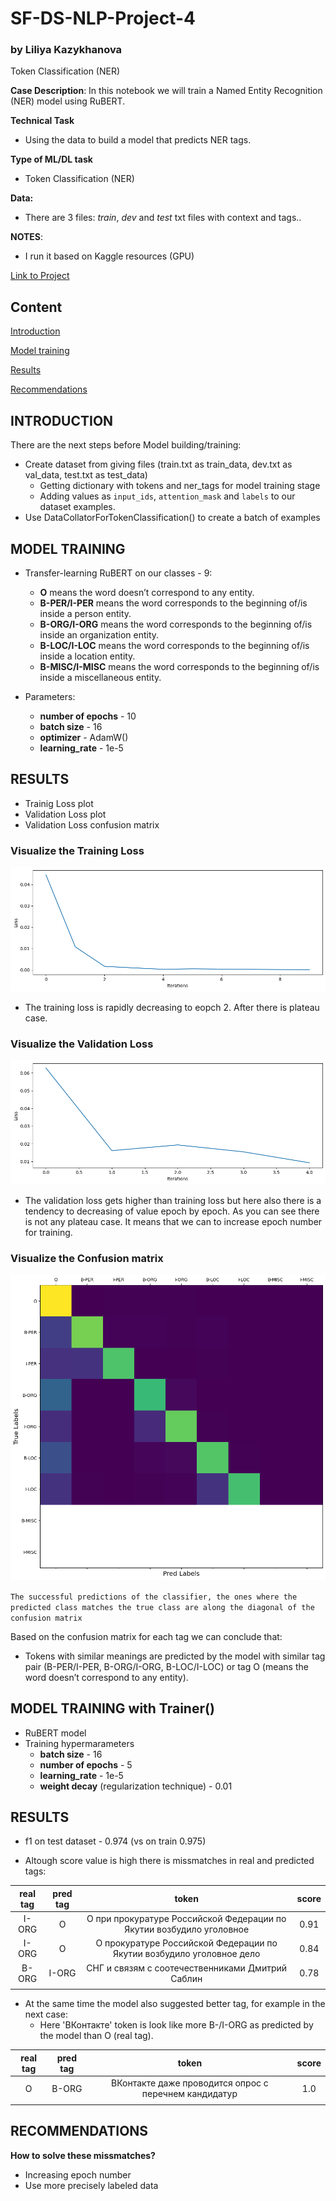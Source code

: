 # SF-DS-NLP-Project-4
### by Liliya Kazykhanova
Token Classification (NER)

**Case Description**:
In this notebook we will train a Named Entity Recognition (NER) model using RuBERT.

**Technical Task**
* Using the data to build a model that predicts NER tags.

**Type of ML/DL task**
* Token Classification (NER)

**Data:**
* There are 3 files: *train*, *dev* and *test* txt files with context and tags..


**NOTES**:
* I run it based on Kaggle resources (GPU)

[Link to Project](https://github.com/LiliyaKazykhanova/SF_DS/tree/main/NLP_PROJECTS/PROJECT_4/project/project-4-token-classification.ipynb)

## Content
[Introduction](https://github.com/LiliyaKazykhanova/SF_DS/tree/main/NLP_PROJECTS/PROJECT_4#Introduction)

[Model training](https://github.com/LiliyaKazykhanova/SF_DS/tree/main/NLP_PROJECTS/PROJECT_4#Model-training)

[Results](https://github.com/LiliyaKazykhanova/SF_DS/tree/main/NLP_PROJECTS/PROJECT_4#Results)

[Recommendations](https://github.com/LiliyaKazykhanova/SF_DS/tree/main/NLP_PROJECTS/PROJECT_4#Recommendations)


## INTRODUCTION
There are the next steps before Model building/training:
- Create dataset from giving files (train.txt as train_data, dev.txt as val_data, test.txt as test_data)
    * Getting dictionary with tokens and ner_tags for model training stage
    * Adding values as `input_ids`, `attention_mask` and `labels` to our dataset examples.
- Use DataCollatorForTokenClassification() to create a batch of examples

## **MODEL TRAINING**
- Transfer-learning RuBERT on our classes - 9:
    * **O** means the word doesn’t correspond to any entity.
    * **B-PER/I-PER** means the word corresponds to the beginning of/is inside a person entity.
    * **B-ORG/I-ORG** means the word corresponds to the beginning of/is inside an organization entity.
    * **B-LOC/I-LOC** means the word corresponds to the beginning of/is inside a location entity.
    * **B-MISC/I-MISC** means the word corresponds to the beginning of/is inside a miscellaneous entity.

- Parameters:
    * **number of epochs** - 10
    * **batch size** - 16
    * **optimizer** - AdamW()
    * **learning_rate** - 1e-5


## **RESULTS**
- Trainig Loss plot
- Validation Loss plot
- Validation Loss confusion matrix

### **Visualize the Training Loss**

![alt text](training_loss_graph.png)
* The training loss is rapidly decreasing to eopch 2. After there is plateau case.

### **Visualize the Validation Loss**

![alt text](validation_loss_graph.png)
* The validation loss gets higher than training loss but here also there is a tendency to decreasing of value epoch by epoch. As you can see there is not any plateau case. It means that we can to increase epoch number for training.

### **Visualize the Confusion matrix**

![alt text](confusion_matrix.png)

`The successful predictions of the classifier, the ones where the predicted class matches the true class are along the diagonal of the confusion matrix`

Based on the confusion matrix for each tag we can conclude that:
* Tokens with similar meanings are predicted by the model with similar tag pair (B-PER/I-PER, B-ORG/I-ORG, B-LOC/I-LOC) or tag O (means the word doesn’t correspond to any entity).

## **MODEL TRAINING with Trainer()**
- RuBERT model
- Training hypermarameters
    * **batch size** - 16
    * **number of epochs** - 5
    * **learning_rate** - 1e-5
    * **weight decay** (regularization technique) - 0.01
    <!-- * **warmup** (learning rate schedule) - 0.1 -->
## **RESULTS**
* f1 on test dataset - 0.974 (vs on train 0.975)

* Altough score value is high there is missmatches in real and predicted tags:

| real tag | pred tag | token | score |
| :-: | :-: | :-: | :-: |
| I-ORG | O | O при прокуратуре Российской Федерации по Якутии возбудило уголовное | 0.91 |
| I-ORG | O | O прокуратуре Российской Федерации по Якутии возбудило уголовное дело | 0.84 |
| B-ORG | I-ORG | СНГ и связям с соотечественниками Дмитрий Саблин | 0.78 |
|  |  |  | |

* At the same time the model also suggested better tag, for example in the next case:
    - Here 'ВКонтакте' token is look like more B-/I-ORG as predicted by the model than O (real tag).
    
| real tag | pred tag | token | score |
| :-: | :-: | :-: | :-: |
| O | B-ORG | ВКонтакте даже проводится опрос с перечнем кандидатур | 1.0 |
|  |  |  | |

## **RECOMMENDATIONS**
**How to solve these missmatches?**
* Increasing epoch number
* Use more precisely labeled data